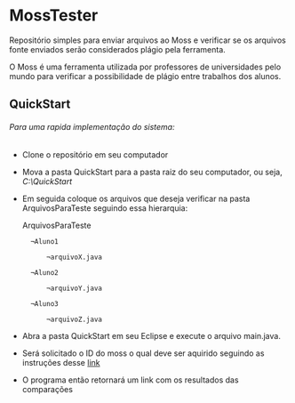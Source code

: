 # MossTester

Repositório simples para enviar arquivos ao Moss e verificar se os arquivos fonte enviados serão considerados plágio pela ferramenta.

O Moss é uma ferramenta utilizada por professores de universidades pelo mundo para verificar a possibilidade de plágio entre trabalhos dos alunos.

## QuickStart

###### Para uma rapida implementação do sistema:

- Clone o repositório em seu computador
- Mova a pasta QuickStart para a pasta raiz do seu computador, ou seja, *C:\QuickStart*
- Em seguida coloque os arquivos que deseja verificar na pasta ArquivosParaTeste seguindo essa hierarquia:

	ArquivosParaTeste

		¬Aluno1
        
			¬arquivoX.java

		¬Aluno2

			¬arquivoY.java

		¬Aluno3

			¬arquivoZ.java
            

- Abra a pasta QuickStart em seu Eclipse e execute o arquivo main.java.
- Será solicitado o ID do moss o qual deve ser aquirido seguindo as instruções desse [link](http://theory.stanford.edu/~aiken/moss/)
- O programa então retornará um link com os resultados das comparações 
